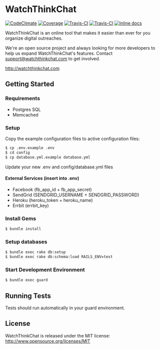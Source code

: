# WatchThinkChat
[![CodeClimate](http://img.shields.io/codeclimate/github/CruGlobal/watchthinkchat.svg?style=flat)](https://codeclimate.com/github/CruGlobal/watchthinkchat) [![Coverage](http://img.shields.io/codeclimate/coverage/github/CruGlobal/watchthinkchat.svg?style=flat)](https://codeclimate.com/github/CruGlobal/watchthinkchat) [![Travis-CI](http://img.shields.io/travis/CruGlobal/watchthinkchat.svg?style=flat)](https://travis-ci.org/CruGlobal/watchthinkchat) [![Travis-CI](http://img.shields.io/gemnasium/CruGlobal/watchthinkchat.svg?style=flat)](https://gemnasium.com/CruGlobal/watchthinkchat)
[![Inline docs](http://inch-ci.org/github/CruGlobal/watchthinkchat.png?branch=master)](http://inch-ci.org/github/CruGlobal/watchthinkchat)

WatchThinkChat is an online tool that makes it easier than ever for you organize digital outreaches.

We're an open source project and always looking for more developers to help us expand WatchThinkChat's features.  Contact support@watchthinkchat.com to get involved.

http://watchthinkchat.com

## Getting Started

### Requirements

* Postgres SQL
* Memcached

### Setup

Copy the example configuration files to active configuration files:

```bash
$ cp .env.example .env
$ cd config
$ cp database.yml.example database.yml
```

Update your new .env and config/database.yml files

#### External Services (insert into .env)
* Facebook (fb\_app\_id + fb\_app\_secret)
* SendGrid (SENDGRID\_USERNAME + SENDGRID\_PASSWORD)
* Heroku (heroku\_token + heroku\_name)
* Errbit (errbit\_key)

### Install Gems

```bash
$ bundle install
```

### Setup databases

```bash
$ bundle exec rake db:setup
$ bundle exec rake db:schema:load RAILS_ENV=test
```

### Start Development Environment

```bash
$ bundle exec guard
```

## Running Tests

Tests should run automatically in your guard environment.

## License

WatchThinkChat is released under the MIT license:  http://www.opensource.org/licenses/MIT
